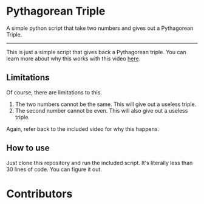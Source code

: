 # Pythagorean Triple
A simple python script that take two numbers and gives out a Pythagorean Triple.

---
This is just a simple script that gives back a Pythagorean triple. You can learn more about why this works with this video [here](https://www.youtube.com/watch?v=QJYmyhnaaek).

## Limitations
Of course, there are limitations to this. 

1. The two numbers cannot be the same. This will give out a useless triple. 
2. The second number cannot be even. This will also give out a useless triple. 

Again, refer back to the included video for why this happens. 

## How to use

Just clone this repository and run the included script. It's literally less than 30 lines of code. You can figure it out. 

# Contributors 
